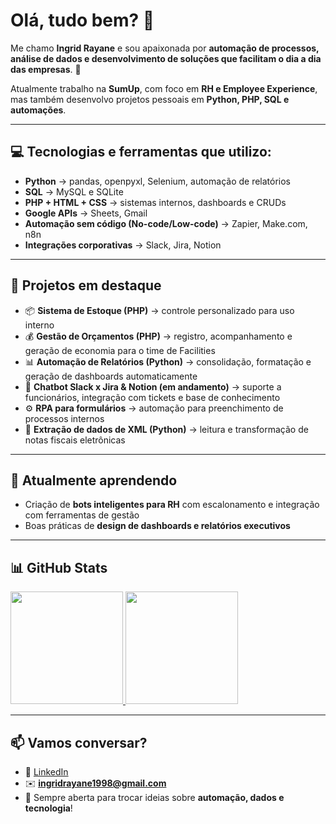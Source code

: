 # Olá, tudo bem? 👋  

Me chamo **Ingrid Rayane** e sou apaixonada por **automação de processos, análise de dados e desenvolvimento de soluções que facilitam o dia a dia das empresas**. 🚀  

Atualmente trabalho na **SumUp**, com foco em **RH e Employee Experience**, mas também desenvolvo projetos pessoais em **Python, PHP, SQL e automações**.  

---

## 💻 Tecnologias e ferramentas que utilizo:
- **Python** → pandas, openpyxl, Selenium, automação de relatórios  
- **SQL** → MySQL e SQLite  
- **PHP + HTML + CSS** → sistemas internos, dashboards e CRUDs  
- **Google APIs** → Sheets, Gmail  
- **Automação sem código (No-code/Low-code)** → Zapier, Make.com, n8n  
- **Integrações corporativas** → Slack, Jira, Notion  

---

## 🔭 Projetos em destaque
- 📦 **Sistema de Estoque (PHP)** → controle personalizado para uso interno  
- 💰 **Gestão de Orçamentos (PHP)** → registro, acompanhamento e geração de economia para o time de Facilities  
- 📊 **Automação de Relatórios (Python)** → consolidação, formatação e geração de dashboards automaticamente  
- 🤖 **Chatbot Slack x Jira & Notion (em andamento)** → suporte a funcionários, integração com tickets e base de conhecimento  
- ⚙️ **RPA para formulários** → automação para preenchimento de processos internos  
- 📂 **Extração de dados de XML (Python)** → leitura e transformação de notas fiscais eletrônicas  

---

## 🌱 Atualmente aprendendo
- Criação de **bots inteligentes para RH** com escalonamento e integração com ferramentas de gestão  
- Boas práticas de **design de dashboards e relatórios executivos**  

---

## 📊 GitHub Stats
<div>
  <a href="https://github.com/ingridrayane1998">
    <img loading="lazy" height="180em" src="https://github-readme-stats.vercel.app/api/top-langs/?username=ingridrayane1998&layout=compact&langs_count=7&theme=dracula"/>
    <img loading="lazy" height="180em" src="https://github-readme-stats.vercel.app/api?username=ingridrayane1998&show_icons=true&theme=dracula&include_all_commits=true&count_private=true"/>
  </a>
</div>  

---

## 📫 Vamos conversar?
- 💼 [LinkedIn](https://www.linkedin.com/in/ingridrayane)  
- ✉️ **ingridrayane1998@gmail.com**  
- 🚀 Sempre aberta para trocar ideias sobre **automação, dados e tecnologia**!  
